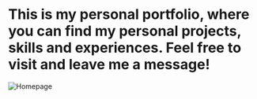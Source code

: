 # This is my personal portfolio, where you can find my personal projects, skills and experiences. Feel free to visit and leave me a message!

![Homepage](https://prnt.sc/35DsBY__dEkJ)
